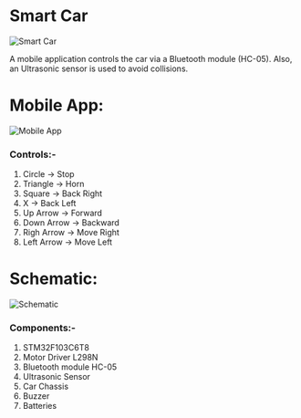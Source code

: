 # Smart Car
![Smart Car](https://github.com/AssemAyman/Mastering-Embedded-System-Online-Diploma/assets/107751300/2b8e5234-fa4e-42f3-a28f-22ed5eb6e31a)

A mobile application controls the car via a Bluetooth module (HC-05). Also, an Ultrasonic sensor is used to avoid collisions.


# Mobile App:
![Mobile App](https://github.com/AssemAyman/Mastering-Embedded-System-Online-Diploma/assets/107751300/17fa517f-aaf7-40b4-91ff-0d7f44178fa0)

### Controls:-
1. Circle        -> Stop
2. Triangle      -> Horn
3. Square        -> Back Right
4. X             -> Back Left
5. Up Arrow      -> Forward
6. Down Arrow    -> Backward
7. Righ Arrow    -> Move Right
8. Left Arrow    -> Move Left

# Schematic:
![Schematic](https://github.com/AssemAyman/Mastering-Embedded-System-Online-Diploma/assets/107751300/50e0e53f-0609-4d1d-8628-3e13b01d97dd)

### Components:-
1. STM32F103C6T8
2. Motor Driver L298N
3. Bluetooth module HC-05
4. Ultrasonic Sensor
5. Car Chassis
6. Buzzer
7. Batteries


   
